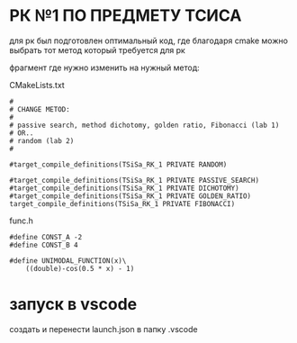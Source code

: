 # РК №1 ПО ПРЕДМЕТУ ТСИСА

для рк был подготовлен оптимальный код, где благодаря cmake можно выбрать тот метод который требуется для рк

фрагмент где нужно изменить на нужный метод:

CMakeLists.txt

```
#
# CHANGE METOD:
#
# passive search, method dichotomy, golden ratio, Fibonacci (lab 1)
# OR..
# random (lab 2)
#

#target_compile_definitions(TSiSa_RK_1 PRIVATE RANDOM)

#target_compile_definitions(TSiSa_RK_1 PRIVATE PASSIVE_SEARCH)
#target_compile_definitions(TSiSa_RK_1 PRIVATE DICHOTOMY)
#target_compile_definitions(TSiSa_RK_1 PRIVATE GOLDEN_RATIO)
target_compile_definitions(TSiSa_RK_1 PRIVATE FIBONACCI)
```

func.h

```
#define CONST_A -2
#define CONST_B 4

#define UNIMODAL_FUNCTION(x)\
    ((double)-cos(0.5 * x) - 1)
```

# запуск в vscode

создать и перенести launch.json в папку .vscode
